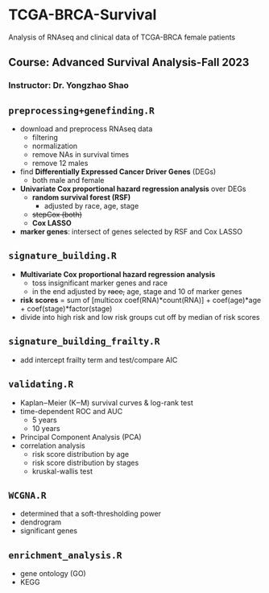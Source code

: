 # TCGA-BRCA-Survival
Analysis of RNAseq and clinical data of TCGA-BRCA female patients

## Course: Advanced Survival Analysis-Fall 2023
### Instructor: Dr. Yongzhao Shao

## `preprocessing+genefinding.R` 
- download and preprocess RNAseq data
  - filtering
  - normalization
  - remove NAs in survival times
  - remove 12 males
- find **Differentially Expressed Cancer Driver Genes** (DEGs)
  - both male and female
- **Univariate Cox proportional hazard regression analysis** over DEGs
  - **random survival forest (RSF)**
    - adjusted by race, age, stage
  - ~~stepCox (both)~~
  - **Cox LASSO**
- **marker genes**: intersect of genes selected by RSF and Cox LASSO

## `signature_building.R`
- **Multivariate Cox proportional hazard regression analysis**
  - toss insignificant marker genes and race
  - in the end adjusted by ~~race,~~ age, stage and 10 of marker genes
- **risk scores** = sum of [multicox coef(RNA)*count(RNA)] + coef(age)*age + coef(stage)*factor(stage)
- divide into high risk and low risk groups cut off by median of risk scores

## `signature_building_frailty.R`
- add intercept frailty term and test/compare AIC

## `validating.R`
- Kaplan‒Meier (K‒M) survival curves & log-rank test
- time-dependent ROC and AUC
  - 5 years
  - 10 years
- Principal Component Analysis (PCA)
- correlation analysis
  - risk score distribution by age
  - risk score distribution by stages
  - kruskal-wallis test

## `WCGNA.R`
- determined that a soft-thresholding power
- dendrogram
- significant genes

## `enrichment_analysis.R`
- gene ontology (GO)
- KEGG
